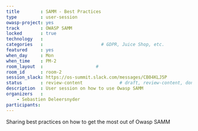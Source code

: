 ```yaml
---
title        : SAMM - Best Practices
type         : user-session
owasp-project: yes
track        : OWASP SAMM
locked       : true
technology   :
categories   :                      # GDPR, Juice Shop, etc.
featured     : yes
when_day     : Mon
when_time    : PM-2
room_layout  :                    #
room_id      : room-2
session_slack: https://os-summit.slack.com/messages/CB04KLJ5P
status       : review-content              # draft, review-content, done
description  : User session on how to use Owasp SAMM
organizers   :
    - Sebastien Deleersnyder
participants:
---
```


Sharing best practices on how to get the most out of Owasp SAMM
